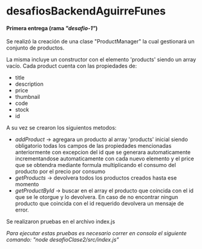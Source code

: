# desafiosBackendAguirreFunes

#### Primera entrega (rama _"desafio-1"_)

Se realizó la creación de una clase "ProductManager" la cual gestionará un conjunto de productos.

La misma incluye un constructor con el elemento 'products' siendo un array vacío. Cada product cuenta con las propiedades de:

- title
- description
- price
- thumbnail
- code
- stock
- id

A su vez se crearon los siguientos metodos:

- _addProduct_ -> agregara un producto al array 'products' inicial siendo obligatorio todas los campos de las propiedades mencionadas anteriormente con excepcion del id que se generara automaticamente incrementandose automaticamente con cada nuevo elemento y el price que se obtendra mediante formula multiplicando el consumo del producto por el precio por consumo
- _getProducts_ -> devolvera todos los productos creados hasta ese momento
- _getProductById_ -> buscar en el array el producto que coincida con el id que se le otorgue y lo devolvera. En caso de no encontrar ningun producto que coincida con el id requerido devolvera un mensaje de error.

Se realizaron pruebas en el archivo index.js

_Para ejecutar estas pruebas es necesario correr en consola el siguiente comando: "node desafioClase2/src/index.js"_
